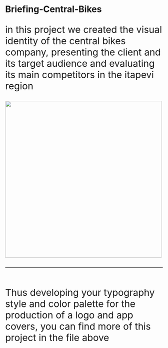 # Briefing-Central-Bikes

<p style="font-size: 30px">in this project we created the visual identity of the central bikes company, presenting the client and its target audience and evaluating its main competitors in the itapevi region</p>

<img width = "500px" src="https://scontent.fcgh29-1.fna.fbcdn.net/v/t39.30808-6/329247995_1121548428515636_1384878398706368922_n.jpg?stp=cp6_dst-jpg&_nc_cat=107&ccb=1-7&_nc_sid=09cbfe&_nc_ohc=xihLZS-e-1kAX_whzQ-&_nc_ht=scontent.fcgh29-1.fna&oh=00_AfB5m2OTjMMozAVpbCYXvPFYIh-CfHEHbmOnSHFoLMIRuA&oe=64C359D2">
<br>
<br>
<hr>
<br>
<p style="font-size: 30px">Thus developing your typography style and color palette for the production of a logo and app covers, you can find more of this project in the file above</p>
